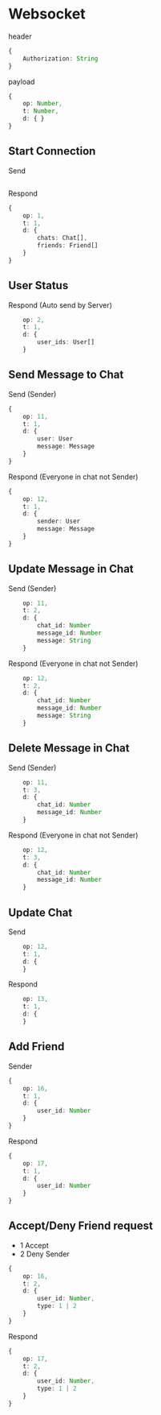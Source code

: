 # Websocket

header
```ts
{
	Authorization: String
}
```
payload
```ts
{
    op: Number,
	t: Number,
	d: { }
}
```

## Start Connection
Send
```ts
```
Respond
```ts
{
	op: 1,
	t: 1,
	d: {
		chats: Chat[],
		friends: Friend[]
	}
}
```
## User Status
Respond (Auto send by Server)
```ts
	op: 2,
	t: 1,
	d: {
		user_ids: User[]
	}
```
## Send Message to Chat
Send (Sender)
```ts
{
	op: 11,
	t: 1,
	d: {
		user: User
		message: Message
	}
}
```
Respond (Everyone in chat not Sender)
```ts
{
	op: 12,
	t: 1,
	d: {
		sender: User
		message: Message
	}
}
```
## Update Message in Chat
Send (Sender)
```ts
	op: 11,
	t: 2,
	d: {
		chat_id: Number
		message_id: Number
		message: String
	}
```
Respond (Everyone in chat not Sender)
```ts
	op: 12,
	t: 2,
	d: {
		chat_id: Number
		message_id: Number
		message: String
	}
```
## Delete Message in Chat
Send (Sender)
```ts
	op: 11,
	t: 3,
	d: {
		chat_id: Number
		message_id: Number
	}
```
Respond (Everyone in chat not Sender)
```ts
	op: 12,
	t: 3,
	d: {
		chat_id: Number
		message_id: Number
	}
```
## Update Chat
Send
```ts
	op: 12,
	t: 1,
	d: {
	}
```
Respond
```ts
	op: 13,
	t: 1,
	d: {
	}
```
## Add Friend
Sender
```ts
{
	op: 16,
	t: 1,
	d: {
		user_id: Number
	}
}
```
Respond
```ts
{
	op: 17,
	t: 1,
	d: {
		user_id: Number
	}
}
```
## Accept/Deny Friend request
- 1 Accept
- 2 Deny
Sender
```ts
{
	op: 16,
	t: 2,
	d: {
		user_id: Number,
		type: 1 | 2
	}
}
```
Respond
```ts
{
	op: 17,
	t: 2,
	d: {
		user_id: Number,
		type: 1 | 2
	}
}
```